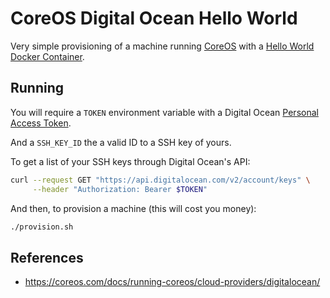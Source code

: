# CoreOS Digital Ocean Hello World

Very simple provisioning of a machine running [CoreOS](http://coreos.com/) with a [Hello World Docker Container](https://registry.hub.docker.com/u/google/nodejs-hello/).

## Running

You will require a `TOKEN` environment variable with a Digital Ocean [Personal Access Token](https://cloud.digitalocean.com/settings/applications).

And a `SSH_KEY_ID` the a valid ID to a SSH key of yours.

To get a list of your SSH keys through Digital Ocean's API:

```bash
curl --request GET "https://api.digitalocean.com/v2/account/keys" \
     --header "Authorization: Bearer $TOKEN"
```

And then, to provision a machine (this will cost you money):

```bash
./provision.sh
```

## References

- https://coreos.com/docs/running-coreos/cloud-providers/digitalocean/
